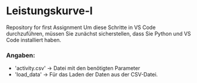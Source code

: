 # Leistungskurve-I
Repository for first Assignment 
Um diese Schritte in VS Code durchzuführen, müssen Sie zunächst sicherstellen, dass Sie Python und VS Code installiert haben.
### Angaben:
- 'activity.csv' -> Datei mit den benötigten Parameter
- 'load_data' -> Für das Laden der Daten aus der CSV-Datei. 

